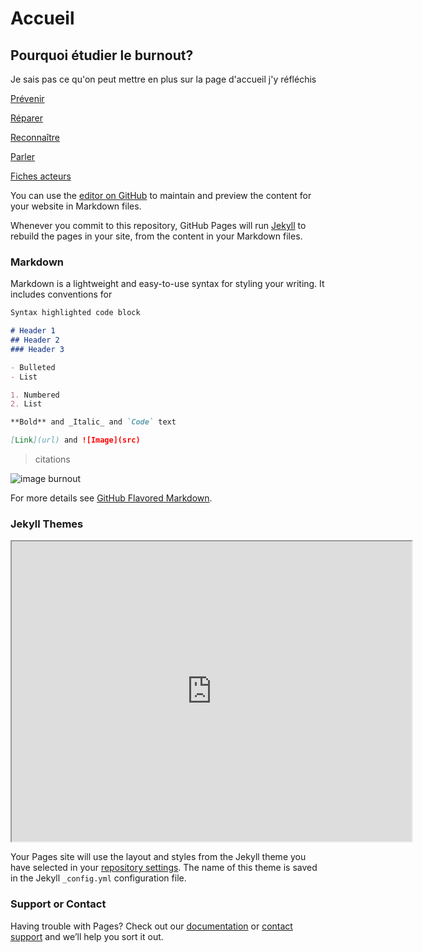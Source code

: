 # Accueil

## Pourquoi étudier le burnout?



Je sais pas ce qu'on peut mettre en plus sur la page d'accueil j'y réfléchis

[Prévenir](https://controverses.github.io/burn-out/prevenir.md) 

[Réparer](https://controverses.github.io/burn-out/reparer.md) 

[Reconnaître](https://controverses.github.io/burn-out/reconnaitre.md)  

[Parler](https://controverses.github.io/burn-out/parler.md) 

[Fiches acteurs](https://controverses.github.io/burn-out/acteurs.md) 

You can use the [editor on GitHub](https://github.com/controverses/burn-out/edit/master/index.md) to maintain and preview the content for your website in Markdown files.

Whenever you commit to this repository, GitHub Pages will run [Jekyll](https://jekyllrb.com/) to rebuild the pages in your site, from the content in your Markdown files.

### Markdown

Markdown is a lightweight and easy-to-use syntax for styling your writing. It includes conventions for

```markdown
Syntax highlighted code block

# Header 1
## Header 2
### Header 3

- Bulleted
- List

1. Numbered
2. List

**Bold** and _Italic_ and `Code` text

[Link](url) and ![Image](src)
```
> citations

![image burnout](http://www.psysteme.lu/wp-content/uploads/2014/05/Burn-out.jpg)

For more details see [GitHub Flavored Markdown](https://guides.github.com/features/mastering-markdown/).

### Jekyll Themes

<iframe width="640" height="480" src="https://www.youtube.com/embed/jRxWWFl4tMM" frameborder="20" allowfullscreen></iframe>

Your Pages site will use the layout and styles from the Jekyll theme you have selected in your [repository settings](https://github.com/controverses/burn-out/settings). The name of this theme is saved in the Jekyll `_config.yml` configuration file.

### Support or Contact

Having trouble with Pages? Check out our [documentation](https://help.github.com/categories/github-pages-basics/) or [contact support](https://github.com/contact) and we’ll help you sort it out.



